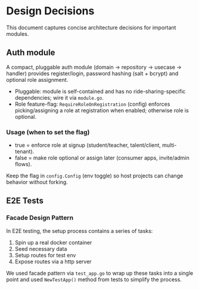 # Design Decisions

This document captures concise architecture decisions for important modules.

## Auth module
A compact, pluggable auth module (domain → repository → usecase → handler) provides register/login, password hashing (salt + bcrypt) and optional role assignment.

- Pluggable: module is self-contained and has no ride-sharing-specific dependencies; wire it via `module.go`.
- Role feature-flag: `RequireRoleOnRegistration` (config) enforces picking/assigning a role at registration when enabled; otherwise role is optional.

### Usage (when to set the flag)

- true = enforce role at signup (student/teacher, talent/client, multi-tenant).
- false = make role optional or assign later (consumer apps, invite/admin flows).

Keep the flag in `config.Config` (env toggle) so host projects can change behavior without forking.

## E2E Tests

### Facade Design Pattern

In E2E testing, the setup process contains a series of tasks:
1. Spin up a real docker container
2. Seed necessary data
3. Setup routes for test env
4. Expose routes via a http server

We used facade pattern via `test_app.go` to wrap up these tasks into a single point and used `NewTestApp()` method from tests to simplify the process.
